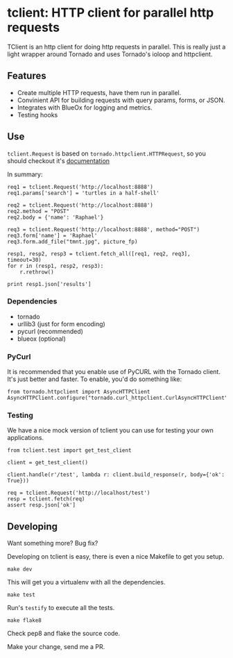 tclient: HTTP client for parallel http requests
=========================

TClient is an http client for doing http requests in parallel. This is really just
a light wrapper around Tornado and uses Tornado's ioloop and httpclient.


Features
--------

  * Create multiple HTTP requests, have them run in parallel.
  * Convinient API for building requests with query params, forms, or JSON.
  * Integrates with BlueOx for logging and metrics.
  * Testing hooks


Use
---

`tclient.Request` is based on `tornado.httpclient.HTTPRequest`, so you should checkout
it's [documentation](http://www.tornadoweb.org/en/stable/httpclient.html#request-objects)

In summary:

    req1 = tclient.Request('http://localhost:8888')
    req1.params['search'] = 'turtles in a half-shell'

    req2 = tclient.Request('http://localhost:8888')
    req2.method = "POST"
    req2.body = {'name': 'Raphael'}

    req3 = tclient.Request('http://localhost:8888', method="POST")
    req3.form['name'] = 'Raphael'
    req3.form.add_file("tmnt.jpg", picture_fp)

    resp1, resp2, resp3 = tclient.fetch_all([req1, req2, req3], timeout=30)
    for r in (resp1, resp2, resp3):
        r.rethrow()

    print resp1.json['results']

### Dependencies

  * tornado
  * urllib3 (just for form encoding)
  * pycurl (recommended)
  * blueox (optional)

### PyCurl

It is recommended that you enable use of PyCURL with the Tornado client. It's
just better and faster. To enable, you'd do something like:

    from tornado.httpclient import AsyncHTTPClient
    AsyncHTTPClient.configure("tornado.curl_httpclient.CurlAsyncHTTPClient")


### Testing

We have a nice mock version of tclient you can use for testing your own applications.

    from tclient.test import get_test_client

    client = get_test_client()

    client.handle(r'/test', lambda r: client.build_response(r, body={'ok': True}))

    req = tclient.Request('http://localhost/test')
    resp = tclient.fetch(req)
    assert resp.json['ok']


Developing
----------

Want something more? Bug fix?

Developing on tclient is easy, there is even a nice Makefile to get you setup.

    make dev

This will get you a virtualenv with all the dependencies.

    make test

Run's `testify` to execute all the tests.

    make flake8

Check pep8 and flake the source code.

Make your change, send me a PR.
